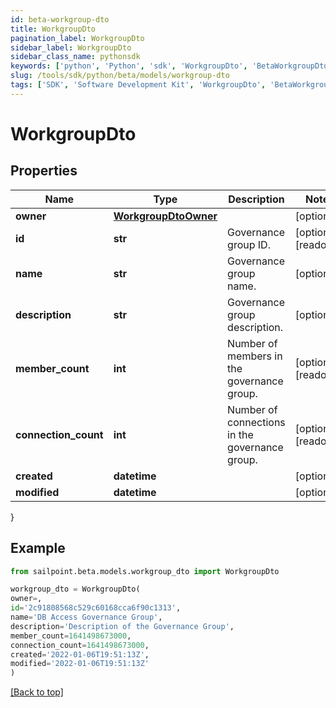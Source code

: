 ```yaml
---
id: beta-workgroup-dto
title: WorkgroupDto
pagination_label: WorkgroupDto
sidebar_label: WorkgroupDto
sidebar_class_name: pythonsdk
keywords: ['python', 'Python', 'sdk', 'WorkgroupDto', 'BetaWorkgroupDto'] 
slug: /tools/sdk/python/beta/models/workgroup-dto
tags: ['SDK', 'Software Development Kit', 'WorkgroupDto', 'BetaWorkgroupDto']
---
```


# WorkgroupDto


## Properties

Name | Type | Description | Notes
------------ | ------------- | ------------- | -------------
**owner** | [**WorkgroupDtoOwner**](workgroup-dto-owner) |  | [optional] 
**id** | **str** | Governance group ID. | [optional] [readonly] 
**name** | **str** | Governance group name. | [optional] 
**description** | **str** | Governance group description. | [optional] 
**member_count** | **int** | Number of members in the governance group. | [optional] [readonly] 
**connection_count** | **int** | Number of connections in the governance group. | [optional] [readonly] 
**created** | **datetime** |  | [optional] 
**modified** | **datetime** |  | [optional] 
}

## Example

```python
from sailpoint.beta.models.workgroup_dto import WorkgroupDto

workgroup_dto = WorkgroupDto(
owner=,
id='2c91808568c529c60168cca6f90c1313',
name='DB Access Governance Group',
description='Description of the Governance Group',
member_count=1641498673000,
connection_count=1641498673000,
created='2022-01-06T19:51:13Z',
modified='2022-01-06T19:51:13Z'
)

```
[[Back to top]](#) 

